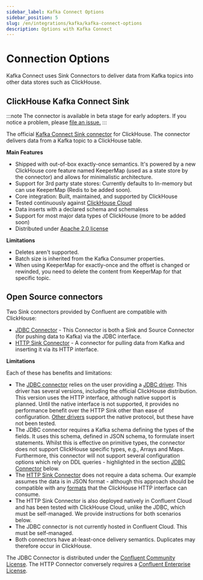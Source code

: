 ```yaml
---
sidebar_label: Kafka Connect Options
sidebar_position: 5
slug: /en/integrations/kafka/kafka-connect-options
description: Options with Kafka Connect
---
```


# Connection Options
Kafka Connect uses Sink Connectors to deliver data from Kafka topics into other data stores such as ClickHouse.
## ClickHouse Kafka Connect Sink
:::note
  The connector is available in beta stage for early adopters. If you notice a problem, please [file an issue.](https://github.com/ClickHouse/clickhouse-kafka-connect/issues/new)
:::

The official [Kafka Connect Sink connector](./kafka-clickhouse-connect-sink.md) for ClickHouse.
The connector delivers data from a Kafka topic to a ClickHouse table.

**Main Features**
- Shipped with out-of-box exactly-once semantics. It's powered by a new ClickHouse core feature named KeeperMap (used as a state store by the connector) and allows for minimalistic architecture.
- Support for 3rd party state stores: Currently defaults to In-memory but can use KeeperMap (Redis to be added soon).
- Core integration: Built, maintained, and supported by ClickHouse
- Tested continuously against [ClickHouse Cloud](https://clickhouse.com/cloud)
- Data inserts with a declared schema and schemaless
- Support for most major data types of ClickHouse (more to be added soon)
- Distributed under [Apache 2.0 license](https://github.com/ClickHouse/clickhouse-kafka-connect/blob/main/LICENSE)

**Limitations**
- Deletes aren't supported.
- Batch size is inherited from the Kafka Consumer properties.
- When using KeeperMap for exactly-once and the offset is changed or rewinded, you need to delete the content from KeeperMap for that specific topic.
## Open Source connectors
Two Sink connectors provided by Confluent are compatible with ClickHouse:

* [JDBC Connector](https://docs.confluent.io/kafka-connect-jdbc/current/) - This Connector is both a Sink and Source Connector (for pushing data to Kafka) via the JDBC interface.
* [HTTP Sink Connector](https://docs.confluent.io/kafka-connect-http/current/overview.html) - A connector for pulling data from Kafka and inserting it via its HTTP interface.

**Limitations**

Each of these has benefits and limitations:


* The [JDBC connector](./kafka-connect-jdbc) relies on the user providing a [JDBC driver](https://github.com/ClickHouse/clickhouse-java). This driver has several versions, including the official ClickHouse distribution. This version uses the HTTP interface, although native support is planned. Until the native interface is not supported, it provides no performance benefit over the HTTP Sink other than ease of configuration. [Other drivers](https://github.com/housepower/ClickHouse-Native-JDBC) support the native protocol, but these have not been tested.
* The JDBC connector requires a Kafka schema defining the types of the fields. It uses this schema, defined in JSON schema, to formulate insert statements. Whilst this is effective on primitive types, the connector does not support ClickHouse specific types, e.g., Arrays and Maps. Furthermore, this connector will not support several configuration options which rely on DDL queries - highlighted in the section [JDBC Connector](./kafka-connect-jdbc) below.
* The [HTTP Sink Connector](./kafka-connect-http) does not require a data schema. Our example assumes the data is in JSON format - although this approach should be compatible with any [formats](https://clickhouse.com/docs/en/interfaces/formats/#data-formatting) that the ClickHouse HTTP interface can consume. 
* The HTTP Sink Connector is also deployed natively in Confluent Cloud and has been tested with ClickHouse Cloud, unlike the JDBC, which must be self-managed. We provide instructions for both scenarios below.
* The JDBC connector is not currently hosted in Confluent Cloud. This must be self-managed.
* Both connectors have at-least-once delivery semantics. Duplicates may therefore occur in ClickHouse. 

The JDBC Connector is distributed under the [Confluent Community License](https://www.confluent.io/confluent-community-license). The HTTP Connector conversely requires a [Confluent Enterprise License](https://docs.confluent.io/kafka-connect-http/current/overview.html#license).
